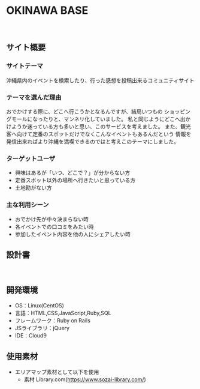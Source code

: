 # OKINAWA BASE
​
## サイト概要
### サイトテーマ
沖縄県内のイベントを検索したり、行った感想を投稿出来るコミュニティサイト
​
### テーマを選んだ理由
おでかけする際に、どこへ行こうかとなるんですが、結局いつもの
ショッピングモールになったりと、マンネリ化していました。
私と同じようにどこへ出かけようか迷っている方も多いと思い、このサービスを考えました。
また、観光客へ向けて定番のスポットだけでなくこんなイベントもあるんだという
情報を発信出来ればより沖縄を満喫できるのではと考えこのテーマにしました。
​
### ターゲットユーザ
* 興味はあるが「いつ、どこで？」が分からない方
* 定番スポット以外の場所へ行きたいと思っている方
* 土地勘がない方
​
### 主な利用シーン
* おでかけ先が中々決まらない時
* 各イベントでの口コミをみたい時
* 参加したイベント内容を他の人にシェアしたい時
​
## 設計書
<!--テーマを設定・提出する時点では不要です-->
​
## 開発環境
- OS：Linux(CentOS)
- 言語：HTML,CSS,JavaScript,Ruby,SQL
- フレームワーク：Ruby on Rails
- JSライブラリ：jQuery
- IDE：Cloud9
​
## 使用素材
- エリアマップ素材として以下を使用
  - 素材 Library.com(https://www.sozai-library.com/)